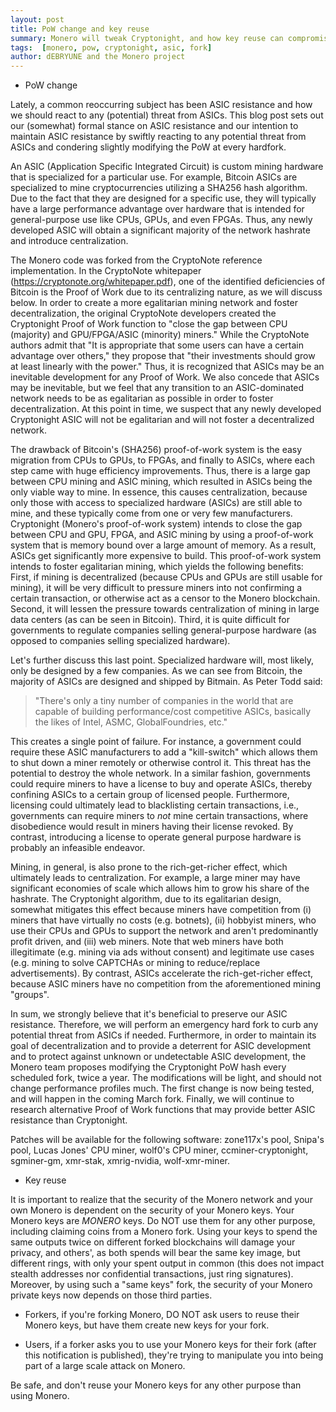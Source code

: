 ```yaml
---
layout: post
title: PoW change and key reuse
summary: Monero will tweak Cryptonight, and how key reuse can compromise your privacy
tags:  [monero, pow, cryptonight, asic, fork]
author: dEBRYUNE and the Monero project
---
```



* PoW change

Lately, a common reoccurring subject has been ASIC resistance and how we should react to any (potential) threat from ASICs. This blog post sets out our (somewhat) formal stance on ASIC resistance and our intention to maintain ASIC resistance by swiftly reacting to any potential threat from ASICs and condering slightly modifying the PoW at every hardfork.

An ASIC (Application Specific Integrated Circuit) is custom mining hardware that is specialized for a particular use. For example, Bitcoin ASICs are specialized to mine cryptocurrencies utilizing a SHA256 hash algorithm. Due to the fact that they are designed for a specific use, they will typically have a large performance advantage over hardware that is intended for general-purpose use like CPUs, GPUs, and even FPGAs. Thus, any newly developed ASIC will obtain a significant majority of the network hashrate and introduce centralization. 

The Monero code was forked from the CryptoNote reference implementation. In the CryptoNote whitepaper (https://cryptonote.org/whitepaper.pdf), one of the identified deficiencies of Bitcoin is the Proof of Work due to its centralizing nature, as we will discuss below. In order to create a more egalitarian mining network and foster decentralization, the original CryptoNote developers created the Cryptonight Proof of Work function to "close the gap between CPU (majority) and GPU/FPGA/ASIC (minority) miners." While the CryptoNote authors admit that "It is appropriate that some users can have a certain advantage over others," they propose that "their investments should grow at least linearly with the power." Thus, it is recognized that ASICs may be an inevitable development for any Proof of Work. We also concede that ASICs may be inevitable, but we feel that any transition to an ASIC-dominated network needs to be as egalitarian as possible in order to foster decentralization. At this point in time, we suspect that any newly developed Cryptonight ASIC will not be egalitarian and will not foster a decentralized network. 

The drawback of Bitcoin's (SHA256) proof-of-work system is the easy migration from CPUs to GPUs, to FPGAs, and finally to ASICs, where each step came with huge efficiency improvements. Thus, there is a large gap between CPU mining and ASIC mining, which resulted in ASICs being the only viable way to mine. In essence, this causes centralization, because only those with access to specialized hardware (ASICs) are still able to mine, and these typically come from one or very few manufacturers. Cryptonight (Monero's proof-of-work system) intends to close the gap between CPU and GPU, FPGA, and ASIC mining by using a proof-of-work system that is memory bound over a large amount of memory. As a result, ASICs get significantly more expensive to build. This proof-of-work system intends to foster egalitarian mining, which yields the following benefits: First, if mining is decentralized (because CPUs and GPUs are still usable for mining), it will be very difficult to pressure miners into not confirming a certain transaction, or otherwise act as a censor to the Monero blockchain. Second, it will lessen the pressure towards centralization of mining in large data centers (as can be seen in Bitcoin). Third, it is quite difficult for governments to regulate companies selling general-purpose hardware (as opposed to companies selling specialized hardware).

Let's further discuss this last point. Specialized hardware will, most likely, only be designed by a few companies. As we can see from Bitcoin, the majority of ASICs are designed and shipped by Bitmain. As Peter Todd said:

>"There's only a tiny number of companies in the world that are capable of building performance/cost competitive ASICs, basically the likes of Intel, ASMC, GlobalFoundries, etc."

This creates a single point of failure. For instance, a government could require these ASIC manufacturers to add a "kill-switch" which allows them to shut down a miner remotely or otherwise control it. This threat has the potential to destroy the whole network. In a similar fashion, governments could require miners to have a license to buy and operate ASICs, thereby confining ASICs to a certain group of licensed people. Furthermore, licensing could ultimately lead to blacklisting certain transactions, i.e., governments can require miners to *not* mine certain transactions, where disobedience would result in miners having their license revoked. By contrast, introducing a license to operate general purpose hardware is probably an infeasible endeavor.

Mining, in general, is also prone to the rich-get-richer effect, which ultimately leads to centralization. For example, a large miner may have significant economies of scale which allows him to grow his share of the hashrate. The Cryptonight algorithm, due to its egalitarian design, somewhat mitigates this effect because miners have competition from (i) miners that have virtually no costs (e.g. botnets), (ii) hobbyist miners, who use their CPUs and GPUs to support the network and aren't predominantly profit driven, and (iii) web miners. Note that web miners have both illegitimate (e.g. mining via ads without consent) and legitimate use cases (e.g. mining to solve CAPTCHAs or mining to reduce/replace advertisements). By contrast, ASICs accelerate the rich-get-richer effect, because ASIC miners have no competition from the aforementioned mining "groups".

In sum, we strongly believe that it's beneficial to preserve our ASIC resistance. Therefore, we will perform an emergency hard fork to curb any potential threat from ASICs if needed. Furthermore, in order to maintain its goal of decentralization and to provide a deterrent for ASIC development and to protect against unknown or undetectable ASIC development, the Monero team proposes modifying the Cryptonight PoW hash every scheduled fork, twice a year. The modifications will be light, and should not change performance profiles much. The first change is now being tested, and will happen in the coming March fork. Finally, we will continue to research alternative Proof of Work functions that may provide better ASIC resistance than Cryptonight. 

Patches will be available for the following software: zone117x's pool, Snipa's pool, Lucas Jones' CPU miner, wolf0's CPU miner, ccminer-cryptonight, sgminer-gm, xmr-stak, xmrig-nvidia, wolf-xmr-miner.

 * Key reuse

It is important to realize that the security of the Monero network and your own Monero is dependent on the security of your Monero keys. Your Monero keys are *MONERO* keys. Do NOT use them for any other purpose, including claiming coins from a Monero fork. Using your keys to spend the same outputs twice on different forked blockchains will damage your privacy, and others', as both spends will bear the same key image, but different rings, with only your spent output in common (this does not impact stealth addresses nor confidential transactions, just ring signatures).  Moreover, by using such a "same keys" fork, the security of your Monero private keys now depends on those third parties.

 - Forkers, if you're forking Monero, DO NOT ask users to reuse their Monero keys, but have them create new keys for your fork.

 - Users, if a forker asks you to use your Monero keys for their fork (after this notification is published), they're trying to manipulate you into being part of a large scale attack on Monero.

Be safe, and don't reuse your Monero keys for any other purpose than using Monero.

